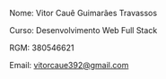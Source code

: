Nome: Vitor Cauê Guimarães Travassos

Curso: Desenvolvimento Web Full Stack

RGM:  380546621

Email: vitorcaue392@gmail.com
